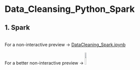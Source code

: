 # Data_Cleansing_Python_Spark
## 1. Spark 
<br>For a non-interactive preview &#8594; [DataCleaning_Spark.ipynb](https://databricks-prod-cloudfront.cloud.databricks.com/public/4027ec902e239c93eaaa8714f173bcfc/6045169530695950/1399775903825682/2454632054800086/latest.html)</br>
<br>For a better non-interactive preview &#8594; [<img src="https://go.granicus.com/rs/231-DWB-776/images/databricks.png" width="10%">](https://databricks.com/)</br>
